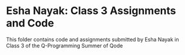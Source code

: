 # Esha Nayak: Class 3 Assignments and Code
This folder contains code and assignments submitted by Esha Nayak in Class 3 of the Q-Programming Summer of Qode